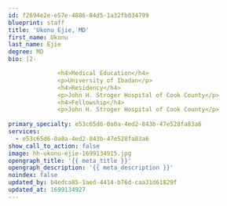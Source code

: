 ```yaml
---
id: f2694e2e-e57e-4886-84d5-1a32fb034799
blueprint: staff
title: 'Ukonu Ejie, MD'
first_name: Ukonu
last_name: Ejie
degree: MD
bio: |2-

              <h4>Medical Education</h4>
              <p>University of Ibadan</p>
              <h4>Residency</h4>
              <p>John H. Stroger Hospital of Cook County</p>
              <h4>Fellowship</h4>
              <p>John H. Stroger Hospital of Cook County</p>
          
primary_specialty: e53c65d6-0a0a-4ed2-843b-47e528fa83a6
services:
  - e53c65d6-0a0a-4ed2-843b-47e528fa83a6
show_call_to_action: false
image: hh-ukonu-ejie-1699134915.jpg
opengraph_title: '{{ meta_title }}'
opengraph_description: '{{ meta_description }}'
noindex: false
updated_by: b4edca85-1aed-4414-b76d-caa31d61829f
updated_at: 1699134927
---
```

